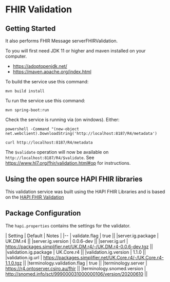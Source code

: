 # FHIR Validation

## Getting Started

It also performs FHIR Message serverFHIRValidation.


To you will first need JDK 11 or higher and maven installed on your computer. 
* https://adoptopenjdk.net/
* https://maven.apache.org/index.html

To build the service use this command:  

`mvn build install`

Tu run the service use this command:

`mvn spring-boot:run`

Check the service is running via (on windows). Either:

`powershell -Command "(new-object net.webclient).DownloadString('http://localhost:8187/R4/metadata')`

`curl http://localhost:8187/R4/metadata`

The `$validate` operation will now be available on `http://localhost:8187/R4/$validate`. See https://www.hl7.org/fhir/validation.html#op for instructions.

## Using the open source HAPI FHIR libraries

This validation service was built using the HAPI FHIR Libraries and is based on the [HAPI FHIR Validation](https://hapifhir.io/hapi-fhir/docs/validation/introduction.html) 

## Package Configuration

The `hapi.properties` contains the settings for the validator.

| Setting | Default | Notes |
|--
| validate.flag | true || 
|server.ig.package | UK.DM.r4 ||
|server.ig.version | 0.0.6-dev ||
|server.ig.url | https://packages.simplifier.net/UK.DM.r4/-/UK.DM.r4-0.0.6-dev.tgz ||
|validation.ig.package | UK.Core.r4 ||
|validation.ig.version | 1.1.0 ||
|validation.ig.url | https://packages.simplifier.net/UK.Core.r4/-/UK.Core.r4-1.1.0.tgz ||
|terminology.validation.flag |  true ||
|terminology.server | https://r4.ontoserver.csiro.au/fhir ||
|terminology.snomed.version | http://snomed.info/sct/999000031000000106/version/20200610 ||

